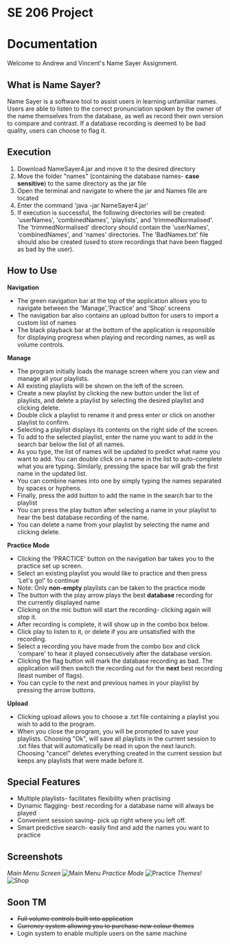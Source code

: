 # SE 206 Project

# Documentation

Welcome to Andrew and Vincent's Name Sayer Assignment.

## What is Name Sayer?

Name Sayer is a software tool to assist users in learning unfamiliar names. Users are able to listen to the correct pronunciation spoken by the owner of the name themselves from the database, as well as record their own version to compare and contrast. If a database recording is deemed to be bad quality, users can choose to flag it. 

## Execution

1. Download NameSayer4.jar and move it to the desired directory
2. Move the folder "names" (containing the database names- **case sensitive**) to the same directory as the jar file
3. Open the terminal and navigate to where the jar and Names file are located
4. Enter the command 'java -jar NameSayer4.jar'
5. If execution is successful, the following directories will be created: 'userNames', 'combinedNames', 'playlists', and 'trimmedNormalised'. The 'trimmedNormalised' directory should contain the 'userNames', 'combinedNames', and 'names' directories. The 'BadNames.txt' file should also be created (used to store recordings that have been flagged as bad by the user). 

## How to Use
**Navigation**
- The green navigation bar at the top of the application allows you to navigate between the 'Manage','Practice' and 'Shop' screens
- The navigation bar also contains an upload button for users to import a custom list of names
- The black playback bar at the bottom of the application is responsible for displaying progress when playing and recording names, as well as volume controls.

**Manage**

- The program initially loads the manage screen where you can view and manage all your playlists.
- All existing playlists will be shown on the left of the screen.
- Create a new playlist by clicking the new button under the list of playlists, and delete a playlist by selecting the desired playlist and clicking delete.
- Double click a playlist to rename it and press enter or click on another playlist to confirm.
- Selecting a playlist displays its contents on the right side of the screen.
- To add to the selected playlist, enter the name you want to add in the search bar below the list of all names. 
- As you type, the list of names will be updated to predict what name you want to add. You can double click on a name in the list to auto-complete what you are typing. Similarly, pressing the space bar will grab the first name in the updated list.
- You can combine names into one by simply typing the names separated by spaces or hyphens.
- Finally, press the add button to add the name in the search bar to the playlist
- You can press the play button after selecting a name in your playlist to hear the best database recording of the name.
- You can delete a name from your playlist by selecting the name and clicking delete.

**Practice Mode**

- Clicking the 'PRACTICE' button on the navigation bar takes you to the practice set up screen.
- Select an existing playlist you would like to practice and then press 'Let's go!' to continue
- Note: Only **non-empty** playlists can be taken to the practice mode
- The button with the play arrow plays the best **database** recording for the currently displayed name
- Clicking on the mic button will start the recording- clicking again will stop it.
- After recording is complete, it will show up in the combo box below.
- Click play to listen to it, or delete if you are unsatisfied with the recording.
- Select a recording you have made from the combo box and click 'compare' to hear it played consecutively after the database version. 
- Clicking the flag button will mark the database recording as bad. The application will then switch the recording out for the **next** best recording (least number of flags).
- You can cycle to the next and previous names in your playlist by pressing the arrow buttons.

**Upload**

- Clicking upload allows you to choose a .txt file containing a playlist you wish to add to the program. 
- When you close the program, you will be prompted to save your playlists. Choosing "Ok", will save all playlists in the current session to .txt files that will automatically be read in upon the next launch. Choosing "cancel" deletes everything created in the current session but keeps any playlists that were made before it. 

## Special Features

- Multiple playlists- facilitates flexibility when practising
- Dynamic flagging- best recording for a database name will always be played
- Convenient session saving- pick up right where you left off. 
- Smart predictive search- easily find and add the names you want to practice

## Screenshots
*Main Menu Screen*
![Main Menu](https://i.imgur.com/GwKcQVb.png)
*Practice Mode*
![Practice](https://i.imgur.com/uvVi6Kw.png)
*Themes!*
![Shop](https://i.imgur.com/JnOY16e.png)
## Soon TM
- ~~Full volume controls built into application~~
- ~~Currency system allowing you to purchase new colour themes~~
- Login system to enable multiple users on the same machine


